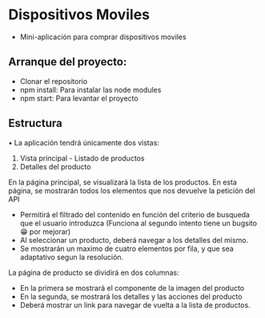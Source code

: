 
# Dispositivos Moviles

- Mini-aplicación para comprar dispositivos moviles

## Arranque del proyecto:

- Clonar el repositorio
- npm install: Para instalar las node modules
- npm start: Para levantar el proyecto

## Estructura

• La aplicación tendrá únicamente dos vistas:

1. Vista principal - Listado de productos
2. Detalles del producto

En la página principal, se visualizará la lista de los productos. 
En esta página, se mostrarán todos los elementos que nos devuelve la petición del API
- Permitirá el filtrado del contenido en función del criterio de busqueda que el usuario
introduzca (Funciona al segundo intento tiene un bugsito 😁 por mejorar)
- Al seleccionar un producto, deberá navegar a los detalles del mismo.
- Se mostrarán un maximo de cuatro elementos por fila, y que sea adaptativo segun la resolución.

La página de producto se dividirá en dos columnas:
- En la primera se mostrará el componente de la imagen del producto
- En la segunda, se mostrará los detalles y las acciones del producto
- Deberá mostrar un link para navegar de vuelta a la lista de productos.


